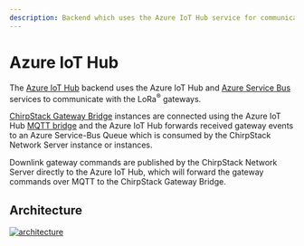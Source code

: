 ```yaml
---
description: Backend which uses the Azure IoT Hub service for communication between the LoRa gateways and the ChirpStack Network Server.
---
```


# Azure IoT Hub

The [Azure IoT Hub](https://azure.microsoft.com/en-us/services/iot-hub/) backend
uses the Azure IoT Hub and [Azure Service Bus](https://azure.microsoft.com/en-us/services/service-bus/)
services to communicate with the LoRa<sup>&reg;</sup> gateways. 

[ChirpStack Gateway Bridge](../../gateway-bridge/index.md) instances are connected using the
Azure IoT Hub [MQTT bridge](https://docs.microsoft.com/en-us/azure/iot-hub/iot-hub-mqtt-support)
and the Azure IoT Hub forwards received gateway events to an Azure Service-Bus Queue
which is consumed by the ChirpStack Network Server instance or instances.

Downlink gateway commands are published by the ChirpStack Network Server directly
to the Azure IoT Hub, which will forward the gateway commands over MQTT to the
ChirpStack Gateway Bridge.

## Architecture

[![architecture](/static/img/network-server/graphs/azure_iot_hub.dot.png)](/static/img/network-server/graphs/azure_iot_hub.dot.png)

